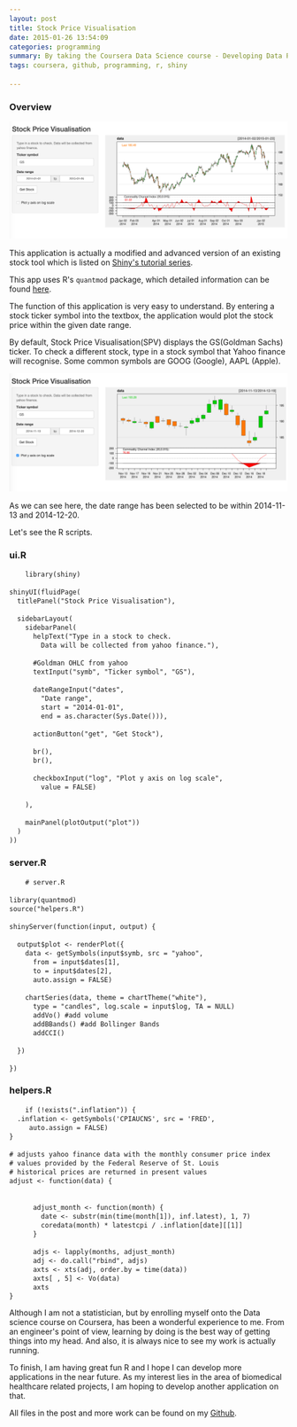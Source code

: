 ```yaml
---
layout: post
title: Stock Price Visualisation
date: 2015-01-26 13:54:09
categories: programming
summary: By taking the Coursera Data Science course - Developing Data Products, I have created an interactive application using Shiny by RStudio.
tags: coursera, github, programming, r, shiny

---
```


### Overview

![](/images/stock/1.png)
 
This application is actually a modified and advanced version of an existing stock tool which is listed on [Shiny's tutorial series](http://shiny.rstudio.com/tutorial/lesson6/).

This app uses R's `quantmod` package, which detailed information can be found [here](http://www.quantmod.com/).

The function of this application is very easy to understand. By entering a stock ticker symbol into the textbox, the application would plot the stock price within the given date range.

By default, Stock Price Visualisation(SPV) displays the GS(Goldman Sachs) ticker. To check a different stock, type in a stock symbol that Yahoo finance will recognise. Some common symbols are GOOG (Google), AAPL (Apple).

![](/images/stock/2.png)

As we can see here, the date range has been selected to be within 2014-11-13 and 2014-12-20. 

Let's see the R scripts.

### ui.R

```{r}
	library(shiny)

shinyUI(fluidPage(
  titlePanel("Stock Price Visualisation"),
  
  sidebarLayout(
    sidebarPanel(
      helpText("Type in a stock to check. 
        Data will be collected from yahoo finance."),
     
      #Goldman OHLC from yahoo
      textInput("symb", "Ticker symbol", "GS"),
    
      dateRangeInput("dates", 
        "Date range",
        start = "2014-01-01", 
        end = as.character(Sys.Date())),
   
      actionButton("get", "Get Stock"),
      
      br(),
      br(),
      
      checkboxInput("log", "Plot y axis on log scale", 
        value = FALSE)
    
    ),
    
    mainPanel(plotOutput("plot"))
  )
))
```
### server.R

```{r}
	# server.R

library(quantmod)
source("helpers.R")

shinyServer(function(input, output) {

  output$plot <- renderPlot({
    data <- getSymbols(input$symb, src = "yahoo", 
      from = input$dates[1],
      to = input$dates[2],
      auto.assign = FALSE)
                 
    chartSeries(data, theme = chartTheme("white"), 
      type = "candles", log.scale = input$log, TA = NULL)
      addVo() #add volume 
      addBBands() #add Bollinger Bands 
      addCCI()
     
  })
  
})
```

### helpers.R

```{r}
	if (!exists(".inflation")) {
  .inflation <- getSymbols('CPIAUCNS', src = 'FRED', 
     auto.assign = FALSE)
}  

# adjusts yahoo finance data with the monthly consumer price index 
# values provided by the Federal Reserve of St. Louis
# historical prices are returned in present values 
adjust <- function(data) {
             
      
      adjust_month <- function(month) {               
        date <- substr(min(time(month[1]), inf.latest), 1, 7)
        coredata(month) * latestcpi / .inflation[date][[1]]
      }
      
      adjs <- lapply(months, adjust_month)
      adj <- do.call("rbind", adjs)
      axts <- xts(adj, order.by = time(data))
      axts[ , 5] <- Vo(data)
      axts
}

```

Although I am not a statistician, but by enrolling myself onto the Data science course on Coursera, has been a wonderful experience to me. From an engineer's point of view, learning by doing is the best way of getting things into my head. And also, it is always nice to see my work is actually running. 

To finish, I am having great fun R and I hope I can develop more applications in the near future. As my interest lies in the area of biomedical healthcare related projects, I am hoping to develop another application on that. 

All files in the post and more work can be found on my [Github](https://github.com/taylorhxu).

